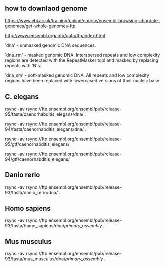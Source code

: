 ## how to downlaod genome
https://www.ebi.ac.uk/training/online/course/ensembl-browsing-chordate-genomes/get-whole-genomes-ftp

http://www.ensembl.org/info/data/ftp/index.html

'dna' - unmasked genomic DNA sequences.

'dna_rm' - masked genomic DNA. Interspersed repeats and low complexity regions are detected with the RepeatMasker tool and masked by replacing repeats with 'N's.

'dna_sm' - soft-masked genomic DNA. All repeats and low complexity regions have been replaced with lowercased versions of their nucleic base

## C. elegans
rsync -av rsync://ftp.ensembl.org/ensembl/pub/release-95/fasta/caenorhabditis_elegans/dna/ .

rsync -av rsync://ftp.ensembl.org/ensembl/pub/release-94/fasta/caenorhabditis_elegans/dna/ .

rsync -av rsync://ftp.ensembl.org/ensembl/pub/release-95/gtf/caenorhabditis_elegans/

rsync -av rsync://ftp.ensembl.org/ensembl/pub/release-94/gtf/caenorhabditis_elegans/

## Danio rerio
rsync -av rsync://ftp.ensembl.org/ensembl/pub/release-93/fasta/danio_rerio/dna/ .

## Homo sapiens
rsync -av rsync://ftp.ensembl.org/ensembl/pub/release-93/fasta/homo_sapiens/dna/*primary_assembly* .

## Mus musculus
rsync -av rsync://ftp.ensembl.org/ensembl/pub/release-93/fasta/mus_musculus/dna/*primary_assembly* .

